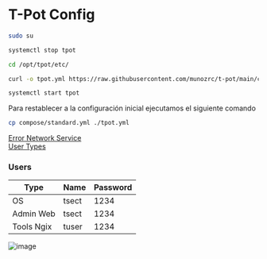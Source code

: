 # T-Pot Config

```bash
sudo su
```

```bash
systemctl stop tpot
```

```bash
cd /opt/tpot/etc/
```

```bash
curl -o tpot.yml https://raw.githubusercontent.com/munozrc/t-pot/main/compose/conpot.yml
```

```bash
systemctl start tpot
```

Para restablecer a la configuración inicial ejecutamos el siguiente comando

```bash
cp compose/standard.yml ./tpot.yml
```
[Error Network Service](https://github.com/telekom-security/tpotce#network-interface-fails)   
[User Types](https://github.com/telekom-security/tpotce#required-ports)

### Users

| Type        | Name        | Password    |
| ----------- | ----------- | ----------- |
| OS          | tsect       | 1234        |
| Admin Web   | tsect       | 1234        |
| Tools Ngix  | tuser       | 1234        |

![image](https://user-images.githubusercontent.com/47870821/192424321-a4607148-156b-4618-a190-f4a41b1027a4.png)


